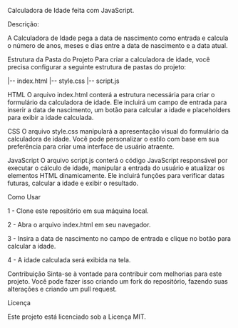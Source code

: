 Calculadora de Idade feita com JavaScript.

Descrição:

A Calculadora de Idade pega a data de nascimento como entrada e calcula o número de anos, meses e dias entre a data de nascimento e a data atual.

Estrutura da Pasta do Projeto
Para criar a calculadora de idade, você precisa configurar a seguinte estrutura de pastas do projeto:

|-- index.html
|-- style.css
|-- script.js

HTML
O arquivo index.html conterá a estrutura necessária para criar o formulário da calculadora de idade. Ele incluirá um campo de entrada para inserir a data de nascimento, um botão para calcular a idade e placeholders para exibir a idade calculada.

CSS
O arquivo style.css manipulará a apresentação visual do formulário da calculadora de idade. Você pode personalizar o estilo com base em sua preferência para criar uma interface de usuário atraente.

JavaScript
O arquivo script.js conterá o código JavaScript responsável por executar o cálculo de idade, manipular a entrada do usuário e atualizar os elementos HTML dinamicamente. Ele incluirá funções para verificar datas futuras, calcular a idade e exibir o resultado.

Como Usar

1 - Clone este repositório em sua máquina local.

2 - Abra o arquivo index.html em seu navegador.

3 - Insira a data de nascimento no campo de entrada e clique no botão para calcular a idade.

4 - A idade calculada será exibida na tela.

Contribuição
Sinta-se à vontade para contribuir com melhorias para este projeto. Você pode fazer isso criando um fork do repositório, fazendo suas alterações e criando um pull request.

Licença

Este projeto está licenciado sob a Licença MIT.
